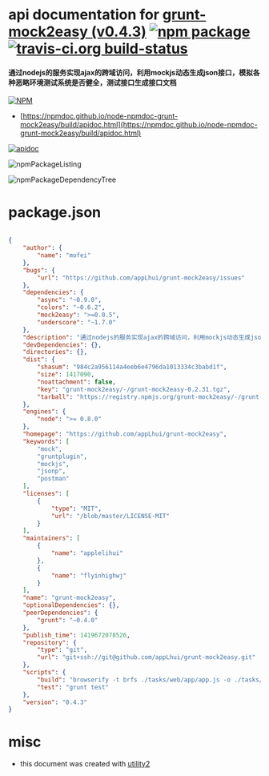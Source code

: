 # api documentation for  [grunt-mock2easy (v0.4.3)](https://github.com/appLhui/grunt-mock2easy)  [![npm package](https://img.shields.io/npm/v/npmdoc-grunt-mock2easy.svg?style=flat-square)](https://www.npmjs.org/package/npmdoc-grunt-mock2easy) [![travis-ci.org build-status](https://api.travis-ci.org/npmdoc/node-npmdoc-grunt-mock2easy.svg)](https://travis-ci.org/npmdoc/node-npmdoc-grunt-mock2easy)
#### 通过nodejs的服务实现ajax的跨域访问，利用mockjs动态生成json接口，模拟各种恶略环境测试系统是否健全，测试接口生成接口文档

[![NPM](https://nodei.co/npm/grunt-mock2easy.png?downloads=true&downloadRank=true&stars=true)](https://www.npmjs.com/package/grunt-mock2easy)

- [https://npmdoc.github.io/node-npmdoc-grunt-mock2easy/build/apidoc.html](https://npmdoc.github.io/node-npmdoc-grunt-mock2easy/build/apidoc.html)

[![apidoc](https://npmdoc.github.io/node-npmdoc-grunt-mock2easy/build/screenCapture.buildCi.browser.%252Ftmp%252Fbuild%252Fapidoc.html.png)](https://npmdoc.github.io/node-npmdoc-grunt-mock2easy/build/apidoc.html)

![npmPackageListing](https://npmdoc.github.io/node-npmdoc-grunt-mock2easy/build/screenCapture.npmPackageListing.svg)

![npmPackageDependencyTree](https://npmdoc.github.io/node-npmdoc-grunt-mock2easy/build/screenCapture.npmPackageDependencyTree.svg)



# package.json

```json

{
    "author": {
        "name": "mofei"
    },
    "bugs": {
        "url": "https://github.com/appLhui/grunt-mock2easy/issues"
    },
    "dependencies": {
        "async": "~0.9.0",
        "colors": "~0.6.2",
        "mock2easy": ">=0.0.5",
        "underscore": "~1.7.0"
    },
    "description": "通过nodejs的服务实现ajax的跨域访问，利用mockjs动态生成json接口，模拟各种恶略环境测试系统是否健全，测试接口生成接口文档",
    "devDependencies": {},
    "directories": {},
    "dist": {
        "shasum": "984c2a956114a4eeb6e4796da1013334c3babd1f",
        "size": 1417090,
        "noattachment": false,
        "key": "grunt-mock2easy/-/grunt-mock2easy-0.2.31.tgz",
        "tarball": "https://registry.npmjs.org/grunt-mock2easy/-/grunt-mock2easy-0.4.3.tgz"
    },
    "engines": {
        "node": ">= 0.8.0"
    },
    "homepage": "https://github.com/appLhui/grunt-mock2easy",
    "keywords": [
        "mock",
        "gruntplugin",
        "mockjs",
        "jsonp",
        "postman"
    ],
    "licenses": [
        {
            "type": "MIT",
            "url": "/blob/master/LICENSE-MIT"
        }
    ],
    "maintainers": [
        {
            "name": "applelihui"
        },
        {
            "name": "flyinhighwj"
        }
    ],
    "name": "grunt-mock2easy",
    "optionalDependencies": {},
    "peerDependencies": {
        "grunt": "~0.4.0"
    },
    "publish_time": 1419672078526,
    "repository": {
        "type": "git",
        "url": "git+ssh://git@github.com/appLhui/grunt-mock2easy.git"
    },
    "scripts": {
        "build": "browserify -t brfs ./tasks/web/app/app.js -o ./tasks/web/public/bundle.js",
        "test": "grunt test"
    },
    "version": "0.4.3"
}
```



# misc
- this document was created with [utility2](https://github.com/kaizhu256/node-utility2)
